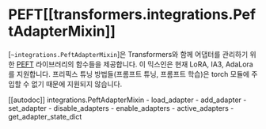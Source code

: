 <!--Copyright 2024 The HuggingFace Team. All rights reserved.
Licensed under the Apache License, Version 2.0 (the "License"); you may not use this file except in compliance with
the License. You may obtain a copy of the License at
http://www.apache.org/licenses/LICENSE-2.0
Unless required by applicable law or agreed to in writing, software distributed under the License is distributed on
an "AS IS" BASIS, WITHOUT WARRANTIES OR CONDITIONS OF ANY KIND, either express or implied. See the License for the
specific language governing permissions and limitations under the License.
⚠️ Note that this file is in Markdown but contain specific syntax for our doc-builder (similar to MDX) that may not be
rendered properly in your Markdown viewer.
-->

# PEFT[[transformers.integrations.PeftAdapterMixin]]

[`~integrations.PeftAdapterMixin`]은 Transformers와 함께 어댑터를 관리하기 위한 [PEFT](https://huggingface.co/docs/peft/index) 라이브러리의 함수들을 제공합니다. 이 믹스인은 현재 LoRA, IA3, AdaLora를 지원합니다. 프리픽스 튜닝 방법들(프롬프트 튜닝, 프롬프트 학습)은 torch 모듈에 주입할 수 없기 때문에 지원되지 않습니다.

[[autodoc]] integrations.PeftAdapterMixin
    - load_adapter
    - add_adapter
    - set_adapter
    - disable_adapters
    - enable_adapters
    - active_adapters
    - get_adapter_state_dict
